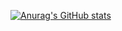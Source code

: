 
[![Anurag's GitHub stats](https://github-readme-stats-henna-mu-53.vercel.app/api?username=nbiscaro&hide=stars&include_all_commits=true&show_icons=true&theme=blueberry)](https://github.com/anuraghazra/github-readme-stats)
